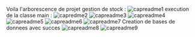 Voila l'arborescence de projet gestion de stock :
![capreadme1](https://github.com/user-attachments/assets/245f27ef-2825-4b8d-a428-518c1b0069ef)
execution de la classe main :
![capredme2](https://github.com/user-attachments/assets/37b30f1f-345b-4469-9082-c3a16fe6b043)
![capreadme3](https://github.com/user-attachments/assets/be15e686-2cb3-4098-905b-25136eeb4af8)
![capreadme4](https://github.com/user-attachments/assets/c0338056-5a3e-4976-b501-1d9388c646f6)
![capreadme5](https://github.com/user-attachments/assets/a9f0ec67-e2f9-4f80-971c-379a1ad9faee)
![capreadme6](https://github.com/user-attachments/assets/8859ea2c-23a9-4b63-8ec5-29b2780860e8)
![capreadme7](https://github.com/user-attachments/assets/5b5005ab-b54a-48c3-98b9-02a4eece7c57)
Creation de bases de donnees avec succes 
![capreadme8](https://github.com/user-attachments/assets/9842f0ce-a396-4929-9375-c62fd572908d)
![capreadme9](https://github.com/user-attachments/assets/e33e3861-c3a5-4115-b5bc-fda569c91f15)
